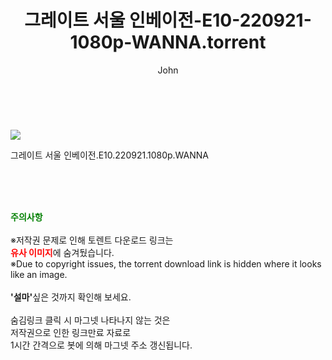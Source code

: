 ﻿---
layout: post
title:  "    그레이트 서울 인베이전-E10-220921-1080p-WANNA.torrent"
author: John
categories: [ TV ]
tags: [  ]
image: https://torrentrj54.com/uploadfile/full/95956f2404234fd5592c04c0b59d3b6588908528.jpg 
description: "    그레이트 서울 인베이전-E10-220921-1080p-WANNA torrent 정보 공유"
toc: true
toc_sticky: true
---

<br>
<p><img src="https://torrentrj54.com/uploadfile/full/95956f2404234fd5592c04c0b59d3b6588908528.jpg"/></p>
 그레이트 서울 인베이전.E10.220921.1080p.WANNA  
    
<br><br><br>
<p data-ke-size="size16"><b><span style="color: green;">주의사항</span></b><br /><br />※저작권 문제로 인해 토렌트 다운로드 링크는<br /><b><span style="color: red;">유사 이미지</span></b>에 숨겨뒀습니다.<br />※Due to copyright issues, the torrent download link is hidden where it looks like an image.<br /><br /><b>'설마'</b>싶은 것까지 확인해 보세요.<br /><br />숨김링크 클릭 시 마그넷 나타나지 않는 것은<br />저작권으로 인한 링크만료 자료로<br />1시간 간격으로 봇에 의해 마그넷 주소 갱신됩니다.</p>
